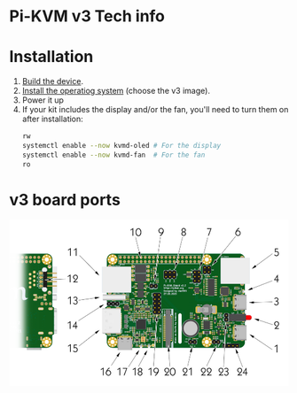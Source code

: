 # Pi-KVM v3 Tech info

# Installation
1. [Build the device](https://www.youtube.com/watch?v=-SRL92VJ870).
2. [Install the operatiog system](flashing_os.md) (choose the v3 image).
3. Power it up
4. If your kit includes the display and/or the fan, you'll need to turn them on after installation:
   ```bash
   rw
   systemctl enable --now kvmd-oled # For the display
   systemctl enable --now kvmd-fan  # For the fan
   ro
   ```
   
# v3 board ports
<img src="../img/v3.png" alt="drawing" height="300"/>
